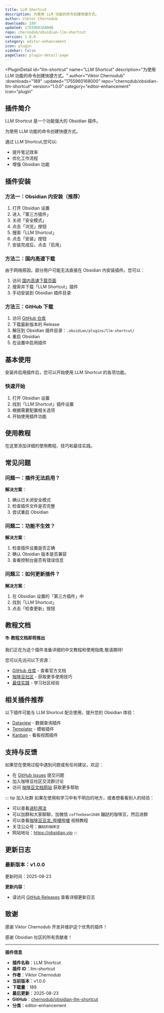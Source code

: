 ```yaml
---
title: LLM Shortcut
description: 为使用 LLM 功能的命令创建快捷方式。
author: Viktor Chernodub
downloads: 189
updated: 1755960168000
repo: chernodub/obsidian-llm-shortcut
version: 1.0.0
category: editor-enhancement
icon: plugin
sidebar: false
pageClass: plugin-detail-page
---
```


<PluginDetail
  id="llm-shortcut"
  name="LLM Shortcut"
  description="为使用 LLM 功能的命令创建快捷方式。"
  author="Viktor Chernodub"
  :downloads="189"
  :updated="1755960168000"
  repo="chernodub/obsidian-llm-shortcut"
  version="1.0.0"
  category="editor-enhancement"
  icon="plugin"
>

<!-- AUTO_GENERATED_START -->
## 插件简介

LLM Shortcut 是一个功能强大的 Obsidian 插件。

为使用 LLM 功能的命令创建快捷方式。

通过 LLM Shortcut,您可以:

- 提升笔记效率
- 优化工作流程
- 增强 Obsidian 功能

<!-- AUTO_GENERATED_END -->

<!-- AUTO_GENERATED_START -->
## 插件安装

### 方法一：Obsidian 内安装（推荐）

1. 打开 Obsidian 设置
2. 进入「第三方插件」
3. 关闭「安全模式」
4. 点击「浏览」按钮
5. 搜索「LLM Shortcut」
6. 点击「安装」按钮
7. 安装完成后，点击「启用」

### 方法二：国内高速下载

由于网络原因，部分用户可能无法直接在 Obsidian 内安装插件。您可以：

1. 访问 [国内高速下载页面](/zh/documentation/obsidian-plugins-download.html)
2. 搜索并下载「LLM Shortcut」插件
3. 手动安装到 Obsidian 插件目录

### 方法三：GitHub 下载

1. 访问 [GitHub 仓库](https://github.com/chernodub/obsidian-llm-shortcut)
2. 下载最新版本的 Release
3. 解压到 Obsidian 插件目录：`.obsidian/plugins/llm-shortcut/`
4. 重启 Obsidian
5. 在设置中启用插件

## 基本使用

安装并启用插件后，您可以开始使用 LLM Shortcut 的各项功能。

### 快速开始

1. 打开 Obsidian 设置
2. 找到「LLM Shortcut」插件设置
3. 根据需要配置相关选项
4. 开始使用插件功能

<!-- AUTO_GENERATED_END -->

<!-- CUSTOM_CONTENT_START:tutorial -->
## 使用教程

在这里添加详细的使用教程、技巧和最佳实践。

<!-- CUSTOM_CONTENT_END:tutorial -->

<!-- SHARED_CONTENT_START -->
## 常见问题

### 问题一：插件无法启用？

**解决方案**：
1. 确认已关闭安全模式
2. 检查插件文件是否完整
3. 尝试重启 Obsidian

### 问题二：功能不生效？

**解决方案**：
1. 检查插件设置是否正确
2. 确认 Obsidian 版本是否兼容
3. 查看控制台是否有错误信息

### 问题三：如何更新插件？

**解决方案**：
1. 在 Obsidian 设置的「第三方插件」中
2. 找到「LLM Shortcut」
3. 点击「检查更新」按钮

## 教程文档

📚 **教程文档即将推出**

我们正在为这个插件准备详细的中文教程和使用指南,敬请期待!

您可以先访问以下资源：
- [GitHub 仓库](https://github.com/chernodub/obsidian-llm-shortcut) - 查看官方文档
- [咖啡豆社区](/zh/bases/) - 获取更多使用技巧
- [最佳实践](/zh/best-practices/) - 学习社区经验

## 相关插件推荐

以下插件可能与 LLM Shortcut 配合使用，提升您的 Obsidian 体验：

- [Dataview](/zh/plugins/dataview.html) - 数据查询插件
- [Templater](/zh/plugins/templater-obsidian.html) - 模板插件
- [Kanban](/zh/plugins/obsidian-kanban.html) - 看板视图插件

## 支持与反馈

如果您在使用过程中遇到问题或有任何建议，欢迎：

- 在 [GitHub Issues](https://github.com/chernodub/obsidian-llm-shortcut/issues) 提交问题
- 加入咖啡豆社区交流群讨论
- 访问 [咖啡豆文档网站](https://obsidian.vip) 获取更多帮助

::: tip 加入社群
如果在使用和学习中有不明白的地方，或者想看看别人的经验：
- 可以查看[进阶用法](/zh/advanced)
- 可以加群和大家聊聊，加微信 `coffeebean1688` 蹦跶的咖啡豆，然后进群
- 可以查看[咖啡豆豆龙_哔哩哔哩](https://space.bilibili.com/618777356) 视频教程
- 关注公众号：`蹦跶的咖啡豆`
- 网站地址：https://obsidian.vip
:::
<!-- SHARED_CONTENT_END -->

<!-- AUTO_GENERATED_START -->
## 更新日志

### 最新版本：v1.0.0

更新时间：2025-08-23

**更新内容**：
- 请访问 [GitHub Releases](https://github.com/chernodub/obsidian-llm-shortcut/releases) 查看详细更新日志

## 致谢

感谢 Viktor Chernodub 开发并维护这个优秀的插件！

感谢 Obsidian 社区的所有贡献者！

---

**插件信息**
- **插件名称**：LLM Shortcut
- **插件 ID**：llm-shortcut
- **作者**：Viktor Chernodub
- **当前版本**：v1.0.0
- **下载量**：189
- **最后更新**：2025-08-23
- **GitHub**：[chernodub/obsidian-llm-shortcut](https://github.com/chernodub/obsidian-llm-shortcut)
- **分类**：editor-enhancement
<!-- AUTO_GENERATED_END -->

</PluginDetail>

